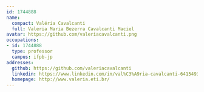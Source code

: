 ```yaml
---
id: 1744888
name:
  compact: Valéria Cavalcanti
  full: Valeria Maria Bezerra Cavalcanti Maciel
avatar: https://github.com/valeriacavalcanti.png
occupations:
- id: 1744888
  type: professor
  campus: ifpb-jp
addresses:
  github: https://github.com/valeriacavalcanti
  linkedin: https://www.linkedin.com/in/val%C3%A9ria-cavalcanti-64154935/
  homepage: http://www.valeria.eti.br/
---
```

